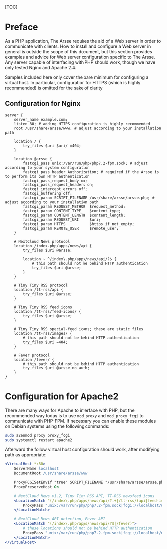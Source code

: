 [TOC]

# Preface

As a PHP application, The Arsse requires the aid of a Web server in order to communicate with clients. How to install and configure a Web server in general is outside the scope of this document, but this section provides examples and advice for Web server configuration specific to The Arsse. Any server capable of interfacing with PHP should work, though we have only tested Nginx and Apache 2.4.

Samples included here only cover the bare minimum for configuring a virtual host. In particular, configuration for HTTPS (which is highly recommended) is omitted for the sake of clarity

## Configuration for Nginx

```nginx
server {
    server_name example.com;
    listen 80; # adding HTTPS configuration is highly recommended
    root /usr/share/arsse/www; # adjust according to your installation path

    location / {
        try_files $uri $uri/ =404;
    }

    location @arsse {
        fastcgi_pass unix:/var/run/php/php7.2-fpm.sock; # adjust according to your system configuration
        fastcgi_pass_header Authorization; # required if the Arsse is to perform its own HTTP authentication
        fastcgi_pass_request_body on;
        fastcgi_pass_request_headers on;
        fastcgi_intercept_errors off;
        fastcgi_buffering off;
        fastcgi_param SCRIPT_FILENAME /usr/share/arsse/arsse.php; # adjust according to your installation path
        fastcgi_param REQUEST_METHOD  $request_method;
        fastcgi_param CONTENT_TYPE    $content_type;
        fastcgi_param CONTENT_LENGTH  $content_length;
        fastcgi_param REQUEST_URI     $uri;
        fastcgi_param HTTPS           $https if_not_empty;
        fastcgi_param REMOTE_USER     $remote_user;
    }

    # NextCloud News protocol
    location /index.php/apps/news/api {
        try_files $uri @arsse;

        location ~ ^/index\.php/apps/news/api/?$ {
            # this path should not be behind HTTP authentication
            try_files $uri @arsse;
        }
    }

    # Tiny Tiny RSS protocol
    location /tt-rss/api {
        try_files $uri @arsse;
    }

    # Tiny Tiny RSS feed icons
    location /tt-rss/feed-icons/ {
        try_files $uri @arsse;
    }

    # Tiny Tiny RSS special-feed icons; these are static files
    location /tt-rss/images/ {
        # this path should not be behind HTTP authentication
        try_files $uri =404;
    }

    # Fever protocol
    location /fever/ {
        # this path should not be behind HTTP authentication
        try_files $uri @arsse_no_auth;
    }
}
```

# Configuration for Apache2

There are many ways for Apache to interface with PHP, but the recommended way today is to use `mod_proxy` and `mod_proxy_fcgi` to communicate with PHP-FPM. If necessary you can enable these modules on Debian systems using the following commands:

```sh
sudo a2enmod proxy proxy_fcgi
sudo systemctl restart apache2
```

Afterward the follow virtual host configuration should work, after modifying path as appropriate:

```apache
<VirtualHost *:80>
    ServerName localhost
    DocumentRoot /usr/share/arsse/www

    ProxyFCGISetEnvIf "true" SCRIPT_FILENAME "/usr/share/arsse/arsse.php"
    ProxyPreserveHost On

    # NextCloud News v1.2, Tiny Tiny RSS API, TT-RSS newsfeed icons
    <LocationMatch "(/index\.php/apps/news/api/?.+|/tt-rss/(api|feed-icons))">
        ProxyPass "unix:/var/run/php/php7.2-fpm.sock|fcgi://localhost/usr/share/arsse"
    </LocationMatch>

    # NextCloud News API detection, Fever API
    <LocationMatch "(/index\.php/apps/news/api/?$|/fever)">
        # these locations should not be behind HTTP authentication
        ProxyPass "unix:/var/run/php/php7.2-fpm.sock|fcgi://localhost/usr/share/arsse"
    </LocationMatch>
</VirtualHost>
```
